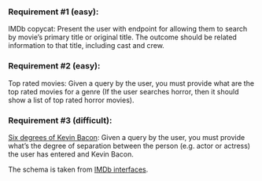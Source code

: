### Requirement #1 (easy):

IMDb copycat: Present the user with endpoint for allowing them to search by
movie’s primary title or original title. The outcome should be related
information to that title, including cast and crew.

### Requirement #2 (easy):

Top rated movies: Given a query by the user, you must provide what are the top
rated movies for a genre (If the user searches horror, then it should show a
list of top rated horror movies).

### Requirement #3 (difficult):

[Six degrees of Kevin
Bacon](https://en.wikipedia.org/wiki/Six_Degrees_of_Kevin_Bacon): Given a query
by the user, you must provide what’s the degree of separation between the person
(e.g. actor or actress) the user has entered and Kevin Bacon.

The schema is taken from
[IMDb interfaces](https://www.imdb.com/interfaces/).